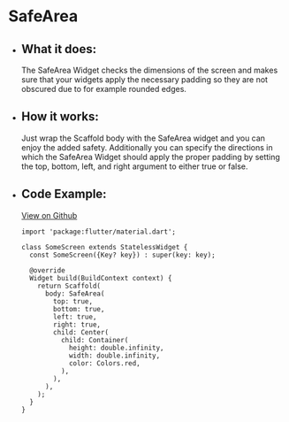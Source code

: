 # SafeArea

- ## What it does: 
  The SafeArea Widget checks the dimensions of the screen and makes sure that your widgets apply the necessary padding so they are not obscured due to for example rounded edges.

- ## How it works:
  Just wrap the Scaffold body with the SafeArea widget and you can enjoy the added safety. Additionally you can specify the directions in which the SafeArea Widget should apply the proper padding by setting the top, bottom, left, and right argument to either true or false.

- ## Code Example:
  [View on Github](https://github.com/TheUltimateOptimist/Widgets/blob/master/example_writer/lib/safearea_example.dart)

      import 'package:flutter/material.dart';

      class SomeScreen extends StatelessWidget {
        const SomeScreen({Key? key}) : super(key: key);

        @override
        Widget build(BuildContext context) {
          return Scaffold(
            body: SafeArea(
              top: true,
              bottom: true,
              left: true,
              right: true,
              child: Center(
                child: Container(
                  height: double.infinity,
                  width: double.infinity,
                  color: Colors.red,
                ),
              ),
            ),
          );
        }
      }
  